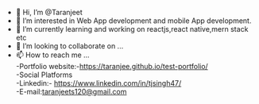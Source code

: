 - 👋 Hi, I’m @Taranjeet
- 👀 I’m interested in Web App development and mobile App development.
- 🌱 I’m currently learning and working on reactjs,react native,mern stack etc
- 💞️ I’m looking to collaborate on ...
- 📫 How to reach me ...<br />
 -Portfolio website:-https://taranjee.github.io/test-portfolio/ <br/>
 -Social Platforms<br />
  -Linkedin:- https://www.linkedin.com/in/tjsingh47/<br />
  -E-mail:taranjeets120@gmail.com
<!---
TARANjee/TARANjee is a ✨ special ✨ repository because its `README.md` (this file) appears on your GitHub profile.
You can click the Preview link to take a look at your changes.
--->

